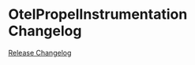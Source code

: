 # OtelPropelInstrumentation Changelog

[Release Changelog](https://github.com/spryker/open-telemetry/releases)
